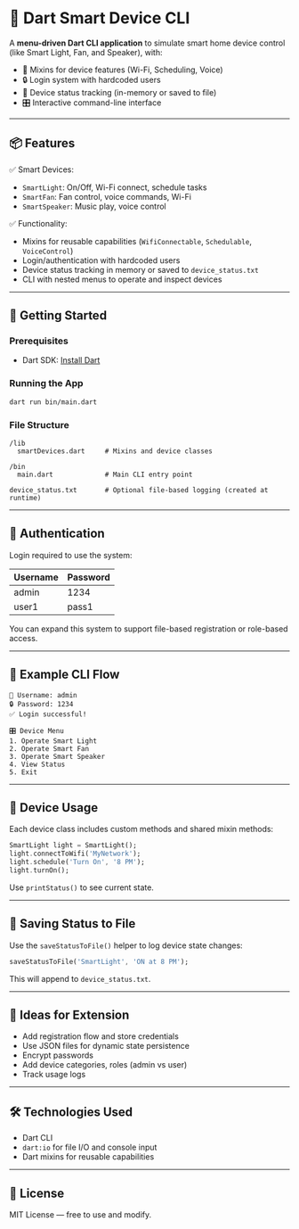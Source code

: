 # 🔌 Dart Smart Device CLI

A **menu-driven Dart CLI application** to simulate smart home device control (like Smart Light, Fan, and Speaker), with:

- 🧠 Mixins for device features (Wi-Fi, Scheduling, Voice)
- 🔒 Login system with hardcoded users
- 📄 Device status tracking (in-memory or saved to file)
- 🎛️ Interactive command-line interface

---

## 📦 Features

✅ Smart Devices:
- `SmartLight`: On/Off, Wi-Fi connect, schedule tasks
- `SmartFan`: Fan control, voice commands, Wi-Fi
- `SmartSpeaker`: Music play, voice control

✅ Functionality:
- Mixins for reusable capabilities (`WifiConnectable`, `Schedulable`, `VoiceControl`)
- Login/authentication with hardcoded users
- Device status tracking in memory or saved to `device_status.txt`
- CLI with nested menus to operate and inspect devices

---

## 🚀 Getting Started

### Prerequisites
- Dart SDK: [Install Dart](https://dart.dev/get-dart)

### Running the App

```bash
dart run bin/main.dart
```

### File Structure

```
/lib
  smartDevices.dart     # Mixins and device classes

/bin
  main.dart             # Main CLI entry point

device_status.txt       # Optional file-based logging (created at runtime)
```

---

## 🔐 Authentication

Login required to use the system:

| Username | Password |
|----------|----------|
| admin    | 1234     |
| user1    | pass1    |

You can expand this system to support file-based registration or role-based access.

---

## 📄 Example CLI Flow

```
👤 Username: admin
🔒 Password: 1234
✅ Login successful!

🎛️ Device Menu
1. Operate Smart Light
2. Operate Smart Fan
3. Operate Smart Speaker
4. View Status
5. Exit
```

---

## 🔧 Device Usage

Each device class includes custom methods and shared mixin methods:

```dart
SmartLight light = SmartLight();
light.connectToWifi('MyNetwork');
light.schedule('Turn On', '8 PM');
light.turnOn();
```

Use `printStatus()` to see current state.

---

## 📁 Saving Status to File

Use the `saveStatusToFile()` helper to log device state changes:

```dart
saveStatusToFile('SmartLight', 'ON at 8 PM');
```

This will append to `device_status.txt`.

---

## 🧩 Ideas for Extension

- Add registration flow and store credentials
- Use JSON files for dynamic state persistence
- Encrypt passwords
- Add device categories, roles (admin vs user)
- Track usage logs

---

## 🛠️ Technologies Used

- Dart CLI
- `dart:io` for file I/O and console input
- Dart mixins for reusable capabilities

---



## 📜 License

MIT License — free to use and modify.
